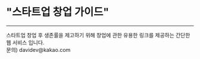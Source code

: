 <h1>"스타트업 창업 가이드"</h1>
<hr>
스타트업 창업 후 생존률을 제고하기 위해 창업에 관한 유용한 링크를 제공하는 간단한 웹 서비스 입니다.
<br>
문의) davidev@kakao.com
